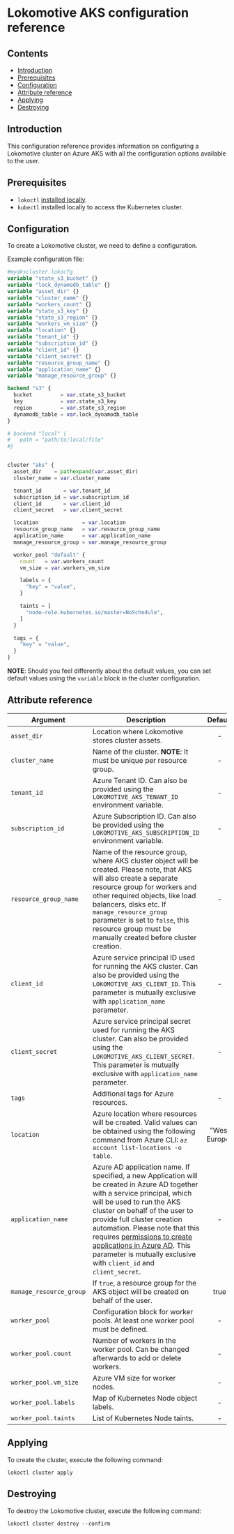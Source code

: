 # Lokomotive AKS configuration reference

## Contents

* [Introduction](#introduction)
* [Prerequisites](#prerequisites)
* [Configuration](#configuration)
* [Attribute reference](#attribute-reference)
* [Applying](#applying)
* [Destroying](#destroying)

## Introduction

This configuration reference provides information on configuring a Lokomotive cluster on Azure AKS with all the configuration options available to the user.

## Prerequisites

* `lokoctl` [installed locally](../../installer/lokoctl.md).
* `kubectl` installed locally to access the Kubernetes cluster.

## Configuration

To create a Lokomotive cluster, we need to define a configuration.

Example configuration file:

```tf
#myakscluster.lokocfg
variable "state_s3_bucket" {}
variable "lock_dynamodb_table" {}
variable "asset_dir" {}
variable "cluster_name" {}
variable "workers_count" {}
variable "state_s3_key" {}
variable "state_s3_region" {}
variable "workers_vm_size" {}
variable "location" {}
variable "tenant_id" {}
variable "subscription_id" {}
variable "client_id" {}
variable "client_secret" {}
variable "resource_group_name" {}
variable "application_name" {}
variable "manage_resource_group" {}

backend "s3" {
  bucket         = var.state_s3_bucket
  key            = var.state_s3_key
  region         = var.state_s3_region
  dynamodb_table = var.lock_dynamodb_table
}

# backend "local" {
#   path = "path/to/local/file"
#}


cluster "aks" {
  asset_dir    = pathexpand(var.asset_dir)
  cluster_name = var.cluster_name

  tenant_id       = var.tenant_id
  subscription_id = var.subscription_id
  client_id       = var.client_id
  client_secret   = var.client_secret

  location              = var.location
  resource_group_name   = var.resource_group_name
  application_name      = var.application_name
  manage_resource_group = var.manage_resource_group

  worker_pool "default" {
    count   = var.workers_count
    vm_size = var.workers_vm_size

    labels = {
      "key" = "value",
    }

    taints = [
      "node-role.kubernetes.io/master=NoSchedule",
    ]
  }

  tags = {
    "key" = "value",
  }
}
```

**NOTE**: Should you feel differently about the default values, you can set default values using the `variable`
block in the cluster configuration.

## Attribute reference

| Argument                | Description                                                                                                                                                                                                                                                                                                                                                                                                                                                                                             |    Default    |     Type     | Required |
|-------------------------|---------------------------------------------------------------------------------------------------------------------------------------------------------------------------------------------------------------------------------------------------------------------------------------------------------------------------------------------------------------------------------------------------------------------------------------------------------------------------------------------------------|:-------------:|:------------:|:--------:|
| `asset_dir`             | Location where Lokomotive stores cluster assets.                                                                                                                                                                                                                                                                                                                                                                                                                                                        |       -       |    string    |   true   |
| `cluster_name`          | Name of the cluster. **NOTE**: It must be unique per resource group.                                                                                                                                                                                                                                                                                                                                                                                                                                    |       -       |    string    |   true   |
| `tenant_id`             | Azure Tenant ID. Can also be provided using the `LOKOMOTIVE_AKS_TENANT_ID` environment variable.                                                                                                                                                                                                                                                                                                                                                                                                        |       -       |    string    |   true   |
| `subscription_id`       | Azure Subscription ID. Can also be provided using the `LOKOMOTIVE_AKS_SUBSCRIPTION_ID` environment variable.                                                                                                                                                                                                                                                                                                                                                                                            |       -       |    string    |   true   |
| `resource_group_name`   | Name of the resource group, where AKS cluster object will be created. Please note, that AKS will also create a separate resource group for workers and other required objects, like load balancers, disks etc. If `manage_resource_group` parameter is set to `false`, this resource group must be manually created before cluster creation.                                                                                                                                                            |       -       |    string    |   true   |
| `client_id`             | Azure service principal ID used  for running the AKS cluster. Can also be provided using the `LOKOMOTIVE_AKS_CLIENT_ID`. This parameter is mutually exclusive with `application_name` parameter.                                                                                                                                                                                                                                                                                                        |       -       |    string    |  false   |
| `client_secret`         | Azure service principal secret used  for running the AKS cluster. Can also be provided using the `LOKOMOTIVE_AKS_CLIENT_SECRET`. This parameter is mutually exclusive with `application_name` parameter.                                                                                                                                                                                                                                                                                                |       -       |    string    |  false   |
| `tags`                  | Additional tags for Azure resources.                                                                                                                                                                                                                                                                                                                                                                                                                                                                    |       -       | map(string)  |  false   |
| `location`              | Azure location where resources will be created. Valid values can be obtained using the following command from Azure CLI: `az account list-locations -o table`.                                                                                                                                                                                                                                                                                                                                          | "West Europe" |    string    |  false   |
| `application_name`      | Azure AD application name. If specified, a new Application will be created in Azure AD together with a service principal, which will be used to run the AKS cluster on behalf of the user to provide full cluster creation automation. Please note that this requires [permissions to create applications in Azure AD](https://docs.microsoft.com/en-us/azure/active-directory/users-groups-roles/roles-delegate-app-roles). This parameter is mutually exclusive with `client_id` and `client_secret`. |       -       |    string    |  false   |
| `manage_resource_group` | If `true`, a resource group for the AKS object will be created on behalf of the user.                                                                                                                                                                                                                                                                                                                                                                                                                   |     true      |     bool     |  false   |
| `worker_pool`           | Configuration block for worker pools. At least one worker pool must be defined.                                                                                                                                                                                                                                                                                                                                                                                                                         |       -       | list(object) |   true   |
| `worker_pool.count`     | Number of workers in the worker pool. Can be changed afterwards to add or delete workers.                                                                                                                                                                                                                                                                                                                                                                                                               |       -       |    number    |   true   |
| `worker_pool.vm_size`   | Azure VM size for worker nodes.                                                                                                                                                                                                                                                                                                                                                                                                                                                                         |       -       |    string    |   true   |
| `worker_pool.labels`    | Map of Kubernetes Node object labels.                                                                                                                                                                                                                                                                                                                                                                                                                                                                   |       -       | map(string)  |  false   |
| `worker_pool.taints`    | List of Kubernetes Node taints.                                                                                                                                                                                                                                                                                                                                                                                                                                                                         |       -       | list(string) |  false   |


## Applying

To create the cluster, execute the following command:

```console
lokoctl cluster apply
```

## Destroying

To destroy the Lokomotive cluster, execute the following command:

```console
lokoctl cluster destroy --confirm
```
